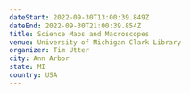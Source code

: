 ```yaml
---
dateStart: 2022-09-30T13:00:39.849Z
dateEnd: 2022-09-30T21:00:39.854Z
title: Science Maps and Macroscopes
venue: University of Michigan Clark Library
organizer: Tim Utter
city: Ann Arbor
state: MI
country: USA 
---
```

